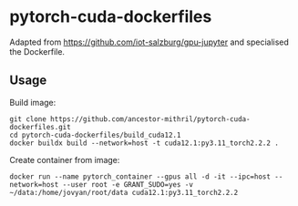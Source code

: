 # pytorch-cuda-dockerfiles

Adapted from https://github.com/iot-salzburg/gpu-jupyter and specialised the Dockerfile.

## Usage
Build image:
```
git clone https://github.com/ancestor-mithril/pytorch-cuda-dockerfiles.git
cd pytorch-cuda-dockerfiles/build_cuda12.1
docker buildx build --network=host -t cuda12.1:py3.11_torch2.2.2 .
```
Create container from image:
```
docker run --name pytorch_container --gpus all -d -it --ipc=host --network=host --user root -e GRANT_SUDO=yes -v ~/data:/home/jovyan/root/data cuda12.1:py3.11_torch2.2.2
```
